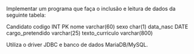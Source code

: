 Implementar um programa que faça o inclusão e leitura de dados da seguinte tabela:

Candidato
codigo         INT PK
nome           varchar(60)
sexo              char(1)
data_nasc    DATE
cargo_pretendido    varchar(25)
texto_curriculo          varchar(800)

Utiliza o driver JDBC e banco de dados MariaDB/MySQL.

